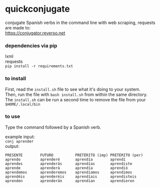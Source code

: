# quickconjugate
conjugate Spanish verbs in the command line with web scraping, requests are made to:    
<https://conjugator.reverso.net>

### dependencies via pip    
lxml    
requests    
```pip install -r requirements.txt```

### to install
First, read the ```install.sh``` file to see what it's doing to your system.   
Then, run the file with ```bash install.sh``` from within the same directory.    
The ```install.sh``` can be run a second time to remove the file from your ```$HOME/.local/bin```

### to use
Type the command followed by a Spanish verb.

example input:    
```conj aprender```    
output:
```
PRESENTE        FUTURO          PRETÉRITO (imp) PRETÉRITO (per)
aprendo         aprenderé       aprendía        aprendí
aprendes        aprenderás      aprendías       aprendiste
aprende         aprenderá       aprendía        aprendió
aprendemos      aprenderemos    aprendíamos     aprendimos
aprendéis       aprenderéis     aprendíais      aprendisteis
aprenden        aprenderán      aprendían       aprendieron
```
